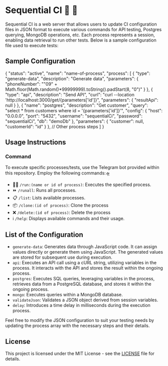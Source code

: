 # Sequential CI 🤖 🚀

Sequential CI is a web server that allows users to update CI configuration files in JSON format to execute various commands for API testing, Postgres querying, MongoDB operations, etc. Each process represents a session, enabling data retrieval to run other tests. Below is a sample configuration file used to execute tests:

## Sample Configuration


{
  "status": "active",
  "name": "name-of-process",
  "process": [
    {
      "type": "generate-data",
      "description": "Generate data",
      "parameters": {
        "phoneNumber": "\"09\" + Math.floor(Math.random()*99999999).toString().padStart(8, \"0\")"
      }
    },
    {
      "type": "api",
      "description": "Send API",
      "curl": "curl --location 'http://localhost:3000/get/{parameters['id']}",
      "parameters": {
        "resultApi": null
      }
    },
    {
      "name": "postgres",
      "description": "Get customer",
      "query": "select * from customers where id = '{parameters['id']}'",
      "config": {
        "host": "0.0.0.0",
        "port": "5432",
        "username": "sequentialCi",
        "password": "sequentialCi",
        "db": "demoDb"
      },
      "parameters": {
        "customer": null,
        "customerId": "id"
      }
    },
    // Other process steps
  ]
}


## Usage Instructions

### Command
To execute specific processes/tests, use the Telegram bot provided within this repository. Employ the following commands:🛸

- 🏃‍♂️ `/run:(name or id of process)`: Executes the specified process.
- ⏩ `/runall`: Runs all processes.
- 📋 `/list`: Lists available processes.
- 📦 `/clone:(id of process)`: Clone the process
- ❌ `/delete:(id of process)`: Delete the process
- ℹ️ `/help`: Displays available commands and their usage.

## List of the Configuration
- `generate-data`: Generates data through JavaScript code. It can assign values directly or generate them using JavaScript. The generated values are stored for subsequent use during execution.
- `api`: Executes an API call using a cURL string, utilizing variables in the process. It interacts with the API and stores the result within the ongoing process.
- `postgres`: Executes SQL queries, leveraging variables in the process, retrieves data from a PostgreSQL database, and stores it within the ongoing process.
- `mongo`: Executes queries within a MongoDB database.
- `validateJson`: Validates a JSON object derived from session variables.
- `delay`: Introduces a time delay in milliseconds during the execution process.


Feel free to modify the JSON configuration to suit your testing needs by updating the process array with the necessary steps and their details.

## License

This project is licensed under the MIT License - see the [LICENSE](LICENSE) file for details.
